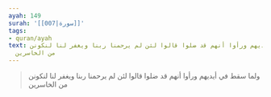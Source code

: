 ```yaml
---
ayah: 149
surah: '[[007|سورة]]'
tags:
- quran/ayah
text: ولما سقط في أيديهم ورأوا أنهم قد ضلوا قالوا لئن لم يرحمنا ربنا ويغفر لنا لنكونن
  من الخاسرين
---
```

> ولما سقط في أيديهم ورأوا أنهم قد ضلوا قالوا لئن لم يرحمنا ربنا ويغفر لنا لنكونن من الخاسرين
